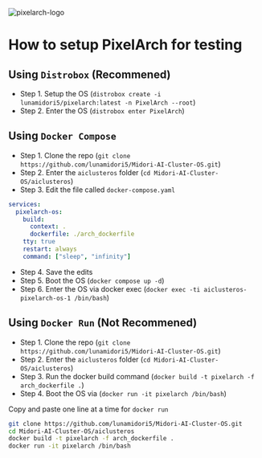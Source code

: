 ![pixelarch-logo](https://tea-cup.midori-ai.xyz/download/pixalarch-banner.png)

# How to setup PixelArch for testing

## Using `Distrobox` (Recommened)
- Step 1. Setup the OS (`distrobox create -i lunamidori5/pixelarch:latest -n PixelArch --root`)
- Step 2. Enter the OS (`distrobox enter PixelArch`)

## Using `Docker Compose`

- Step 1. Clone the repo (`git clone https://github.com/lunamidori5/Midori-AI-Cluster-OS.git`)
- Step 2. Enter the ``aiclusteros`` folder (`cd Midori-AI-Cluster-OS/aiclusteros`)
- Step 3. Edit the file called `docker-compose.yaml`

```yaml
services:
  pixelarch-os:
    build:
      context: .
      dockerfile: ./arch_dockerfile
    tty: true
    restart: always
    command: ["sleep", "infinity"]
```

- Step 4. Save the edits
- Step 5. Boot the OS (``docker compose up -d``)
- Step 6. Enter the OS via docker exec (`docker exec -ti aiclusteros-pixelarch-os-1 /bin/bash`)

## Using `Docker Run` (Not Recommened)

- Step 1. Clone the repo (`git clone https://github.com/lunamidori5/Midori-AI-Cluster-OS.git`)
- Step 2. Enter the ``aiclusteros`` folder (`cd Midori-AI-Cluster-OS/aiclusteros`)
- Step 3. Run the docker build command (`docker build -t pixelarch -f arch_dockerfile .`)
- Step 4. Boot the OS via (`docker run -it pixelarch /bin/bash`)

Copy and paste one line at a time for `docker run`
```bash
git clone https://github.com/lunamidori5/Midori-AI-Cluster-OS.git
cd Midori-AI-Cluster-OS/aiclusteros
docker build -t pixelarch -f arch_dockerfile .
docker run -it pixelarch /bin/bash
```